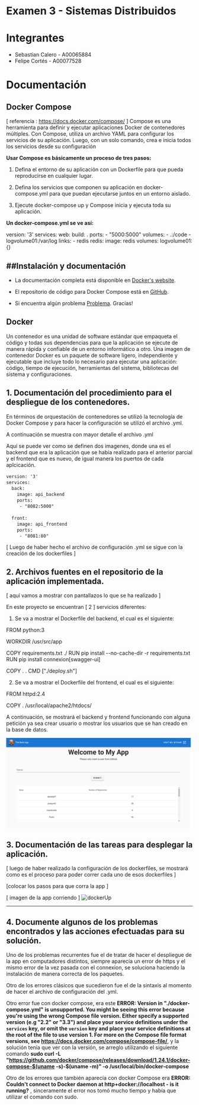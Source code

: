 # Examen 3 - Sistemas Distribuidos
# Integrantes
- Sebastian Calero - A00065884
- Felipe Cortés - A00077528

# Documentación

## Docker Compose

[ referencia : https://docs.docker.com/compose/ ]
Compose es una herramienta para definir y ejecutar aplicaciones Docker de contenedores múltiples. Con Compose, utiliza un archivo YAML para configurar los servicios de su aplicación. Luego, con un solo comando, crea e inicia todos los servicios desde su configuración 

**Usar Compose es básicamente un proceso de tres pasos:**

1) Defina el entorno de su aplicación con un Dockerfile para que pueda reproducirse en cualquier lugar.

2) Defina los servicios que componen su aplicación en docker-compose.yml para que puedan ejecutarse juntos en un entorno aislado.

3) Ejecute docker-compose up y Compose inicia y ejecuta toda su aplicación.


**Un docker-compose.yml se ve así:**

version: '3'
services:
  web:
    build: .
    ports:
    - "5000:5000"
    volumes:
    - .:/code
    - logvolume01:/var/log
    links:
    - redis
  redis:
    image: redis
volumes:
  logvolume01: {}



##Instalación y documentación
------------------------------
- La documentación completa está disponible en [Docker's website](https://docs.docker.com/compose/).

- El repositorio de código para Docker Compose está en [GitHub](https://github.com/docker/compose).

-  Si encuentra algún problema [Problema](https://github.com/docker/compose/issues/new/choose). Gracias!


## Docker 

Un contenedor es una unidad de software estándar que empaqueta el código y todas sus dependencias para que la aplicación se ejecute de manera rápida y confiable de un entorno informático a otro. Una imagen de contenedor Docker es un paquete de software ligero, independiente y ejecutable que incluye todo lo necesario para ejecutar una aplicación: código, tiempo de ejecución, herramientas del sistema, bibliotecas del sistema y configuraciones.



## 1. Documentación del procedimiento para el despliegue de los contenedores.

En términos de orquestación de contenedores se utilizó la tecnología de Docker Compose y para hacer la configuración se utilizó el archivo .yml.

A continuación se muestra con mayor detalle el archivo .yml


Aquí se puede ver como se definen dos imagenes, donde una es el backend que era la aplicación que se había realizado para el anterior parcial y el frontend que es nuevo, de igual manera los puertos de cada aplcicación.

```
version: '3'
services:
  back:
    image: api_backend   
    ports:
     - "8082:5000"

  front:
    image: api_frontend
    ports:
     - "8081:80"
```

[ Luego de haber hecho el archivo de configuración .yml se sigue con la creación de los dockerfiles ]

## 2. Archivos fuentes en el repositorio de la aplicación implementada.


[ aquí vamos a mostrar con pantallazos lo que se ha realizado ]


En este proyecto se encuentran [ 2 ] servicios diferentes:


1) Se va a mostrar el Dockerfile del backend, el cual es el siguiente:

FROM python:3

WORKDIR /usr/src/app

COPY requirements.txt ./
RUN pip install --no-cache-dir -r requirements.txt
RUN pip install connexion[swagger-ui]

COPY . .
CMD ["./deploy.sh"]


2) Se va a mostrar el Dockerfile del frontend, el cual es el siguiente:


FROM httpd:2.4

COPY . /usr/local/apache2/htdocs/


A continuación, se mostrará el backend y frontend funcionando con alguna petición ya sea crear usuario o mostrar los usuarios que se han creado en la base de datos.


![WebApp](/images/webDeploy.png)


## 3. Documentación de las tareas para desplegar la aplicación.

[ luego de haber realizado la configuración de  los dockerfiles, se mostrará como es el proceso para poder correr cada uno de esos dockerfiles ]

[colocar los pasos para que corra la app ]

[ imagen de la app corriendo ]
![dockerUp](/captures/dockerUp.png)

--------------------------------------------------------------------------------------------------------------------------------------
## 4. Documente algunos de los problemas encontrados y las acciones efectuadas para su solución.

Uno de los problemas recurrentes fue el de tratar de hacer el despliegue de la app en computadores distintos, siempre aparecía un error de https y el mismo error de la vez pasada con el connexion, se soluciona haciendo la instalación de manera correcta de los paquetes.

Otro de los errores clásicos que sucedieron fue el de la sintaxis al momento de hacer el archivo de configuración del .yml.

Otro error fue con docker compose, era este **ERROR: Version in "./docker-compose.yml" is unsupported. You might be seeing this error because you're using the wrong Compose file version. Either specify a supported version (e.g "2.2" or "3.3") and place your service definitions under the `services` key, or omit the `version` key and place your service definitions at the root of the file to use version 1.
For more on the Compose file format versions, see https://docs.docker.com/compose/compose-file/**, y la solución tenía que ver con la versión, se arreglo utilizando el siguiente comando **sudo curl -L "https://github.com/docker/compose/releases/download/1.24.1/docker-compose-$(uname -s)-$(uname -m)" -o /usr/local/bin/docker-compose**

 

Otro de los errores que también aparecía con docker Compose era **ERROR: Couldn't connect to Docker daemon at http+docker://localhost - is it running?** , sinceramente el error nos tomó mucho tiempo y había que utilizar el comando con sudo.






